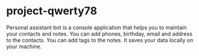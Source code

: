 # project-qwerty78
Personal assistant bot is a console application that helps you to maintain your contacts and notes. You can add phones, birthday, email and address to the contacts. You can add tags to the notes. It saves your data locally on your machine.
